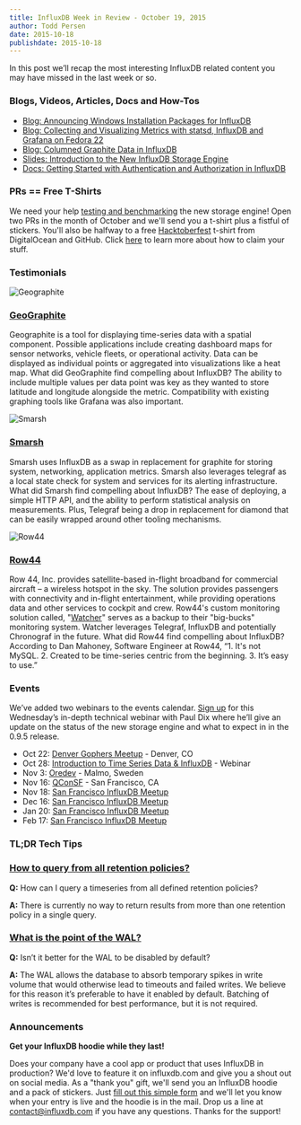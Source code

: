 ```yaml
---
title: InfluxDB Week in Review - October 19, 2015
author: Todd Persen
date: 2015-10-18
publishdate: 2015-10-18
---
```


In this post we’ll recap the most interesting InfluxDB related content you may have missed in the last week or so.

### Blogs, Videos, Articles, Docs and How-Tos

* [Blog: Announcing Windows Installation Packages for InfluxDB](https://influxdb.com/blog/2015/10/09/windows_installer_times_series_database.html)
* [Blog: Collecting and Visualizing Metrics with statsd, InfluxDB and Grafana on Fedora 22](http://www.schakko.de/2015/10/13/collecting-and-visualizing-metrics-with-statsd-influxdb-and-grafana-on-fedora-22/)
* [Blog: Columned Graphite Data in InfluxDB](http://roobert.github.io/2015/10/10/Columned-Graphite-Data-in-InfluxDB/)
* [Slides: Introduction to the New InfluxDB Storage Engine](https://speakerdeck.com/pauldix/influxdbs-new-storage-engine-the-time-structured-merge-tree)
* [Docs: Getting Started with Authentication and Authorization in InfluxDB](https://influxdb.com/docs/v0.9/administration/authentication_and_authorization.html)

### PRs == Free T-Shirts

We need your help [testing and benchmarking](https://influxdb.com/docs/v0.9/introduction/tsm_installation.html) the new storage engine! Open two PRs in the month of October and we'll send you a t-shirt plus a fistful of stickers. You'll also be halfway to a free [Hacktoberfest](https://hacktoberfest.digitalocean.com/) t-shirt from DigitalOcean and GitHub. Click [here](https://influxdb.com/blog/2015/10/05/digitalocean_hacktoberfest.html) to learn more about how to claim your stuff.

### Testimonials

![Geographite](/img/blog/geographite_logo.png)

### [GeoGraphite](http://www.geographite.com/)

Geographite is a tool for displaying time-series data with a spatial component. Possible applications include creating dashboard maps for sensor networks, vehicle fleets, or operational activity. Data can be displayed as individual points or aggregated into visualizations like a heat map. What did GeoGraphite find compelling about InfluxDB? The ability to include multiple values per data point was key as they wanted to store latitude and longitude alongside the metric. Compatibility with existing graphing tools like Grafana was also important.

![Smarsh](/img/blog/smarsh_logo.png)

### [Smarsh](http://www.smarsh.com/)

Smarsh uses InfluxDB as a swap in replacement for graphite for storing system, networking, application metrics. Smarsh also leverages telegraf as a local state check for system and services for its alerting infrastructure. What did Smarsh find compelling about InfluxDB? The ease of deploying, a simple HTTP API, and the ability to perform statistical analysis on measurements. Plus, Telegraf being a drop in replacement for diamond that can be easily wrapped around other tooling mechanisms.

![Row44](/img/blog/row44_logo.png)

### [Row44](http://www.geemedia.com/)

Row 44, Inc. provides satellite-based in-flight broadband for commercial aircraft – a wireless hotspot in the sky. The solution provides passengers with connectivity and in-flight entertainment, while providing operations data and other services to cockpit and crew. Row44's custom monitoring solution called, "[Watcher](https://github.com/catdude/watcher)" serves as a backup to their "big-bucks" monitoring system. Watcher leverages Telegraf, InfluxDB and potentially Chronograf in the future. What did Row44 find compelling about InfluxDB? According to Dan Mahoney, Software Engineer at Row44, “1. It's not MySQL. 2. Created to be time-series centric from the beginning. 3. It’s easy to use.”

### Events

We’ve added two webinars to the events calendar. [Sign up](http://marketing.influxdb.com/acton/form/16929/0005:d-0002/0/index.htm) for this Wednesday’s in-depth technical webinar with Paul Dix where he’ll give an update on the status of the new storage engine and what to expect in in the 0.9.5 release.

* Oct 22: [Denver Gophers Meetup](http://www.meetup.com/Denver-Go-Language-User-Group/events/225072795/) - Denver, CO
* Oct 28: [Introduction to Time Series Data & InfluxDB](http://marketing.influxdb.com/acton/form/16929/0006:d-0002/0/index.htm) - Webinar
* Nov 3: [Oredev](http://oredev.org/) - Malmo, Sweden
* Nov 16: [QConSF](https://qconsf.com/) - San Francisco, CA
* Nov 18: [San Francisco InfluxDB Meetup](http://www.meetup.com/San-Francisco-InfluxDB-Meetup/events/225732800/)
* Dec 16: [San Francisco InfluxDB Meetup](http://www.meetup.com/San-Francisco-InfluxDB-Meetup/events/225733155/)
* Jan 20: [San Francisco InfluxDB Meetup](http://www.meetup.com/San-Francisco-InfluxDB-Meetup/events/225733589/)
* Feb 17: [San Francisco InfluxDB Meetup](http://www.meetup.com/San-Francisco-InfluxDB-Meetup/events/225733782/)

### TL;DR Tech Tips

### [How to query from all retention policies?](https://groups.google.com/forum/#!topic/influxdb/Hcj9wBnXVLs)

**Q:** How can I query a timeseries from all defined retention policies?

**A:** There is currently no way to return results from more than one retention policy in a single query. 

 
### [What is the point of the WAL?](https://groups.google.com/forum/#!topic/influxdb/Gp8YoLfpLxg)

**Q:** Isn’t it better for the WAL to be disabled by default?

**A:** The WAL allows the database to absorb temporary spikes in write volume that would otherwise lead to timeouts and failed writes. We believe for this reason it’s preferable to have it enabled by default. Batching of writes is recommended for best performance, but it is not required.

### Announcements

**Get your InfluxDB hoodie while they last!**

Does your company have a cool app or product that uses InfluxDB in production? We'd love to feature it on influxdb.com and give you a shout out on social media. As a "thank you" gift, we'll send you an InfluxDB hoodie and a pack of stickers. Just [fill out this simple form](https://influxdb.com/testimonials/) and we'll let you know when your entry is live and the hoodie is in the mail. Drop us a line at contact@influxdb.com if you have any questions. Thanks for the support!
